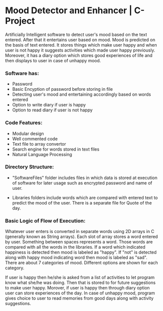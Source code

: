 # Mood Detector and Enhancer | C-Project
Artificially Intelligent software to detect user's mood based on the text entered. After that it entertains user 
based on mood. Mood is predicted on the basis of text entered. 
It stores things which make user happy and when user is not happy it suggests activities which made user happy previously. Moreover, it has a diary option which stores good 
experiences of life and then displays to user in case of unhappy mood.

### Software has:
- Password 
- Basic Encyption of password before storing in file
- Detecting user's mood and entertaining accordingly based on words entered
- Option to write diary if user is happy
- Option to read diary if user is not happy

### Code Features:
- Modular design
- Well commented code
- Text file to array convertor
- Search engine for words stored in text files
- Natural Language Processing


### Directory Structure:
- "SoftwareFiles" folder includes files in which data is stored at execution of software for later usage
such as encrypted password and name of user.

- Libraries folders include words which are compared with entered text to predict the mood of the user.
There is a separate file for Quote of the day.

### Basic Logic of Flow of Execution:
Whatever user enters is converted in separate words using 2D arrays in C (generally known as String arrays). Each slot of
array stores a word entered by user. Something between spaces represents a word. 
Those words are compared with all the words in the libraries. If a word which indicated happiness is detected then mood is
labeled as "happy". If "not" is detected along with happy mood indicating word then mood is labeled as "sad". There are about 7 categories of mood. Different options are shown for each category.

If user is happy then he/she is asked from a list of activities to let program know what she/he was doing. Then that is stored
to for future suggestions to make user happy.
Morover, if user is happy then through diary option user can store experiences of the day. In case of unhappy mood, program gives choice to user to read memories from good days along with activity suggestions.
